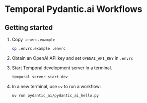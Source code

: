 # Temporal Pydantic.ai Workflows

## Getting started

1. Copy `.envrc.example`

    ```bash
    cp .envrc.example .envrc
    ```

1. Obtain an OpenAI API key and set `OPENAI_API_KEY` in `.envrc`

1. Start Temporal development server in a terminal.

    ```bash
    temporal server start-dev
    ```

1. In a new terminal, use `uv` to run a workflow:

    ```bash
    uv run pydantic_ai/pydantic_ai_hello.py
    ```
